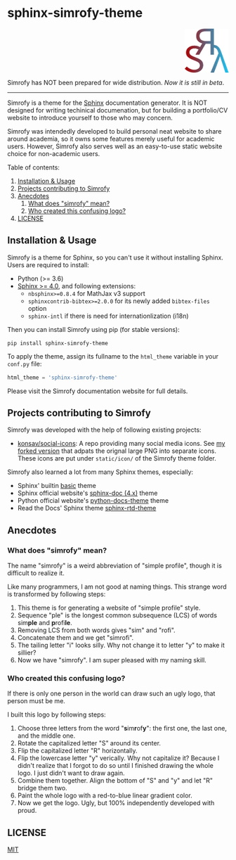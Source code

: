 # sphinx-simrofy-theme <!-- omit in toc -->

<img src="./logo.png" alt="Simrofy logo" width="100" style="display: block; margin-left: auto; mergin-right: auto">

Simrofy has NOT been prepared for wide distribution. *Now it is still in beta*.

-----

Simrofy is a theme for the [Sphinx](https://www.sphinx-doc.org/) documentation generator. It is NOT designed for writing techinical documenation, but for building a portfolio/CV website to introduce yourself to those who may concern. 

Simrofy was intendedly developed to build personal neat website to share around academia, so it owns some features merely useful for academic users. However, Simrofy also serves well as an easy-to-use static website choice for non-academic users.

Table of contents:
1. [Installation \& Usage](#installation--usage)
2. [Projects contributing to Simrofy](#projects-contributing-to-simrofy)
3. [Anecdotes](#anecdotes)
   1. [What does "simrofy" mean?](#what-does-simrofy-mean)
   2. [Who created this confusing logo?](#who-created-this-confusing-logo)
4. [LICENSE](#license)


## Installation \& Usage

Simrofy is a theme for Sphinx, so you can't use it without installing Sphinx. Users are required to install:

- Python (>= 3.6)
- [Sphinx >= 4.0](https://www.sphinx-doc.org/), and following extensions:
  - `nbsphinx>=0.8.4` for MathJax v3 support
  - `sphinxcontrib-bibtex>=2.0.0` for its newly added `bibtex-files` option
  - `sphinx-intl` if there is need for internationlization (i18n)

Then you can install Simrofy using pip (for stable versions):

```
pip install sphinx-simrofy-theme
```

To apply the theme, assign its fullname to the `html_theme` variable in your `conf.py` file:

```python
html_theme = 'sphinx-simrofy-theme'
```

Please visit the Simrofy documentation website for full details.


## Projects contributing to Simrofy

Simrofy was developed with the help of following existing projects:

* [konsav/social-icons](https://github.com/konsav/social-icons): A repo providing many social media icons. See [my forked version](https://github.com/wklchris/social-icons) that adpats the orignal large PNG into separate icons. These icons are put under `static/icon/` of the Simrofy theme folder.

Simrofy also learned a lot from many Sphinx themes, especially:

* Sphinx' builtin [basic](https://github.com/sphinx-doc/sphinx/tree/4.x/sphinx/themes/basic) theme
* Sphinx official website's [sphinx-doc (4.x)](https://github.com/sphinx-doc/sphinx/tree/4.x/doc) theme
* Python official website's [python-docs-theme](https://github.com/python/python-docs-theme) theme
* Read the Docs' Sphinx theme [sphinx-rtd-theme](https://github.com/readthedocs/sphinx_rtd_theme)


## Anecdotes

### What does "simrofy" mean?

The name "simrofy" is a weird abbreviation of "simple profile", though it is difficult to realize it. 

Like many programmers, I am not good at naming things. This strange word is transformed by following steps:

1. This theme is for generating a website of "simple profile" style.
2. Sequence "ple" is the longest common subsequence (LCS) of words sim**ple** and **p**rofi**le**.
3. Removing LCS from both words gives "sim" and "rofi".
4. Concatenate them and we get "simrofi".
5. The tailing letter "i" looks silly. Why not change it to letter "y" to make it sillier?
6. Now we have "simrofy". I am super pleased with my naming skill.


### Who created this confusing logo?

If there is only one person in the world can draw such an ugly logo, that person must be me. 

I built this logo by following steps:
1. Choose three letters from the word "**s**im**r**of**y**": the first one, the last one, and the middle one.
2. Rotate the capitalized letter "S" around its center.
3. Flip the capitalized letter "R" horizontally.
4. Flip the lowercase letter "y" verically. Why not capitalize it? Because I didn't realize that I forgot to do so until I finished drawing the whole logo. I just didn't want to draw again.
5. Combine them together. Align the bottom of "S" and "y" and let "R" bridge them two.
6. Paint the whole logo with a red-to-blue linear gradient color. 
7. Now we get the logo. Ugly, but 100% independently developed with proud. 


## LICENSE

[MIT](./LICENSE)
